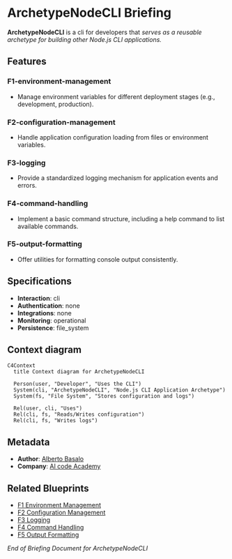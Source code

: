 # **ArchetypeNodeCLI** Briefing

**ArchetypeNodeCLI** is a cli for developers that _serves as a reusable archetype for building other Node.js CLI applications._

## Features

### F1-environment-management
- Manage environment variables for different deployment stages (e.g., development, production).

### F2-configuration-management
- Handle application configuration loading from files or environment variables.

### F3-logging
- Provide a standardized logging mechanism for application events and errors.

### F4-command-handling
- Implement a basic command structure, including a help command to list available commands.

### F5-output-formatting
- Offer utilities for formatting console output consistently.

## Specifications

- **Interaction**: cli
- **Authentication**: none
- **Integrations**: none
- **Monitoring**: operational
- **Persistence**: file_system

## Context diagram

```mermaid
C4Context
  title Context diagram for ArchetypeNodeCLI

  Person(user, "Developer", "Uses the CLI")
  System(cli, "ArchetypeNodeCLI", "Node.js CLI Application Archetype")
  System(fs, "File System", "Stores configuration and logs")

  Rel(user, cli, "Uses")
  Rel(cli, fs, "Reads/Writes configuration")
  Rel(cli, fs, "Writes logs")
```

## Metadata

- **Author**: [Alberto Basalo](albertobasalo@aicode.academy)
- **Company**: [AI code Academy](https://aicode.academy)

## Related Blueprints

- [F1 Environment Management](/docs/f1-environment-management.blueprint.md)
- [F2 Configuration Management](/docs/f2-configuration-management.blueprint.md)
- [F3 Logging](/docs/f3-logging.blueprint.md)
- [F4 Command Handling](/docs/f4-command-handling.blueprint.md)
- [F5 Output Formatting](/docs/f5-output-formatting.blueprint.md)
<!-- - [Domain Model](/docs/domain-model.blueprint.md) -->
<!-- - [Systems Architecture](/docs/systems-architecture.blueprint.md) -->

_End of Briefing Document for ArchetypeNodeCLI_